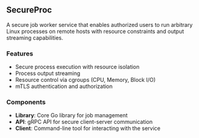 ## SecureProc
A secure job worker service that enables authorized users to run arbitrary Linux processes on remote hosts with resource constraints and output streaming capabilities.

### Features
* Secure process execution with resource isolation
* Process output streaming
* Resource control via cgroups (CPU, Memory, Block I/O)
* mTLS authentication and authorization

### Components
* **Library**: Core Go library for job management
* **API**: gRPC API for secure client-server communication
* **Client**: Command-line tool for interacting with the service
